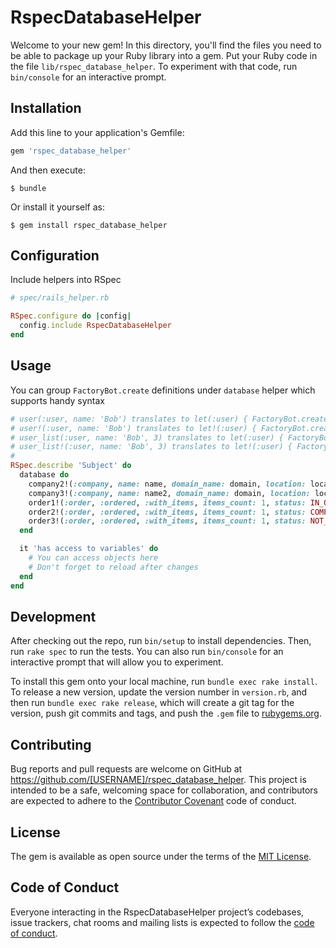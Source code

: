 # RspecDatabaseHelper

Welcome to your new gem! In this directory, you'll find the files you need to be able to package up your Ruby library into a gem. Put your Ruby code in the file `lib/rspec_database_helper`. To experiment with that code, run `bin/console` for an interactive prompt.

## Installation

Add this line to your application's Gemfile:

```ruby
gem 'rspec_database_helper'
```

And then execute:

    $ bundle

Or install it yourself as:

    $ gem install rspec_database_helper
    
## Configuration

Include helpers into RSpec

```ruby
# spec/rails_helper.rb

RSpec.configure do |config|
  config.include RspecDatabaseHelper
end
```

## Usage

You can group `FactoryBot.create` definitions under `database` helper which supports handy syntax

```ruby
# user(:user, name: 'Bob') translates to let(:user) { FactoryBot.create(:user, name: 'Bob') }
# user!(:user, name: 'Bob') translates to let!(:user) { FactoryBot.create(:user, name: 'Bob') }
# user_list(:user, name: 'Bob', 3) translates to let(:user) { FactoryBot.create_list(:user, 3, name: 'Bob') }
# user_list!(:user, name: 'Bob', 3) translates to let!(:user) { FactoryBot.create_list(:user, 3, name: 'Bob') }
#
RSpec.describe 'Subject' do
  database do
    company2!(:company, name: name, domain_name: domain, location: location_name)
    company3!(:company, name: name2, domain_name: domain, location: location_name)
    order1!(:order, :ordered, :with_items, items_count: 1, status: IN_QC, company_id: company3.id, delivered_at: Time.zone.now)
    order2!(:order, :ordered, :with_items, items_count: 1, status: COMPLETED, company_id: company3.id, delivered_at: Time.zone.now, order_date: (Time.zone.now - 1.day))
    order3!(:order, :ordered, :with_items, items_count: 1, status: NOT_READY, company_id: company3.id)
  end

  it 'has access to variables' do
    # You can access objects here
    # Don't forget to reload after changes
  end
end
```

## Development

After checking out the repo, run `bin/setup` to install dependencies. Then, run `rake spec` to run the tests. You can also run `bin/console` for an interactive prompt that will allow you to experiment.

To install this gem onto your local machine, run `bundle exec rake install`. To release a new version, update the version number in `version.rb`, and then run `bundle exec rake release`, which will create a git tag for the version, push git commits and tags, and push the `.gem` file to [rubygems.org](https://rubygems.org).

## Contributing

Bug reports and pull requests are welcome on GitHub at https://github.com/[USERNAME]/rspec_database_helper. This project is intended to be a safe, welcoming space for collaboration, and contributors are expected to adhere to the [Contributor Covenant](http://contributor-covenant.org) code of conduct.

## License

The gem is available as open source under the terms of the [MIT License](https://opensource.org/licenses/MIT).

## Code of Conduct

Everyone interacting in the RspecDatabaseHelper project’s codebases, issue trackers, chat rooms and mailing lists is expected to follow the [code of conduct](https://github.com/[USERNAME]/rspec_database_helper/blob/master/CODE_OF_CONDUCT.md).
